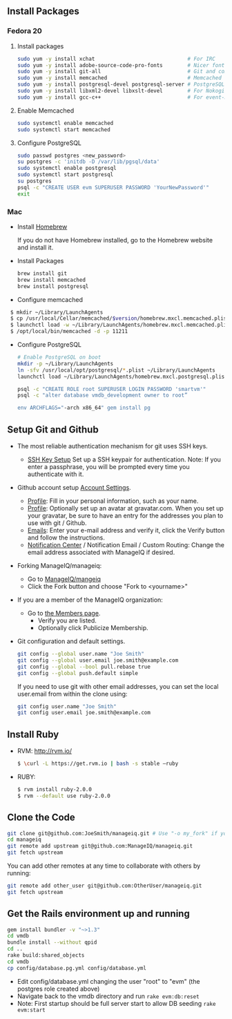 ## Install Packages

### Fedora 20

  1.  Install packages

      ```bash
      sudo yum -y install xchat                              # For IRC
      sudo yum -y install adobe-source-code-pro-fonts        # Nicer fonts to work with
      sudo yum -y install git-all                            # Git and components
      sudo yum -y install memcached                          # Memcached for the session store
      sudo yum -y install postgresql-devel postgresql-server # PostgreSQL Database server and to build 'pg' Gem
      sudo yum -y install libxml2-devel libxslt-devel        # For Nokogiri Gem
      sudo yum -y install gcc-c++                            # For event-machine Gem
      ```

  2.  Enable Memcached

      ```bash
      sudo systemctl enable memcached
      sudo systemctl start memcached
      ```

  3.  Configure PostgreSQL

      ```bash
      sudo passwd postgres <new_password>
      su postgres -c 'initdb -D /var/lib/pgsql/data'
      sudo systemctl enable postgresql
      sudo systemctl start postgresql
      su postgres
      psql -c "CREATE USER evm SUPERUSER PASSWORD 'YourNewPassword'"
      exit
      ```

### Mac

* Install [Homebrew](http://brew.sh/)

  If you do not have Homebrew installed, go to the Homebrew website and install it.

* Install Packages

  ```bash
  brew install git
  brew install memcached
  brew install postgresql
  ```

* Configure memcached

 ```bash
  $ mkdir ~/Library/LaunchAgents
  $ cp /usr/local/Cellar/memcached/$version/homebrew.mxcl.memcached.plist ~/Library/LaunchAgents/
  $ launchctl load -w ~/Library/LaunchAgents/homebrew.mxcl.memcached.plist.
  $ /opt/local/bin/memcached -d -p 11211
  ```
  
* Configure PostgreSQL

  ```bash
  # Enable PostgreSQL on boot
  mkdir -p ~/Library/LaunchAgents
  ln -sfv /usr/local/opt/postgresql/*.plist ~/Library/LaunchAgents
  launchctl load ~/Library/LaunchAgents/homebrew.mxcl.postgresql.plist

  psql -c "CREATE ROLE root SUPERUSER LOGIN PASSWORD 'smartvm'"
  psql -c "alter database vmdb_development owner to root”
  
  env ARCHFLAGS="-arch x86_64" gem install pg
  ```
 
 
## Setup Git and Github

* The most reliable authentication mechanism for git uses SSH keys.
  * [SSH Key Setup](https://help.github.com/articles/generating-ssh-keys) Set up a SSH keypair for authentication.  Note: If you enter a passphrase, you will be prompted every time you authenticate with it.

* Github account setup [Account Settings](https://github.com/settings).
  * [Profile](https://github.com/settings/profile): Fill in your personal information, such as your name.
  * [Profile](https://github.com/settings/profile): Optionally set up an avatar at gravatar.com.  When you set up your gravatar, be sure to have an entry for the addresses you plan to use with git / Github.
  * [Emails](https://github.com/settings/emails): Enter your e-mail address and verify it, click the Verify button and follow the instructions.
  * [Notification Center](https://github.com/settings/notifications) / Notification Email / Custom Routing: Change the email address associated with ManageIQ if desired.
* Forking ManageIQ/manageiq:
  * Go to [ManageIQ/mangeiq](https://github.com/ManageIQ/manageiq)
  * Click the Fork button and choose "Fork to \<yourname\>"
* If you are a member of the ManageIQ organization:
  * Go to [the Members page](https://github.com/ManageIQ?tab=members).
    * Verify you are listed.
    * Optionally click Publicize Membership.

* Git configuration and default settings.

  ```zsh
  git config --global user.name "Joe Smith"
  git config --global user.email joe.smith@example.com
  git config --global --bool pull.rebase true
  git config --global push.default simple
  ```
  If you need to use git with other email addresses, you can set the local user.email from within the clone using:

  ```zsh
  git config user.name "Joe Smith"
  git config user.email joe.smith@example.com
  ```

## Install Ruby

* RVM: <http://rvm.io/>
  ```bash
  $ \curl -L https://get.rvm.io | bash -s stable —ruby
  ```
  
* RUBY:
  ```bash  
  $ rvm install ruby-2.0.0
  $ rvm --default use ruby-2.0.0
  ```
## Clone the Code

```zsh
git clone git@github.com:JoeSmith/manageiq.git # Use "-o my_fork" if you don't want the remote to be named origin
cd manageiq
git remote add upstream git@github.com:ManageIQ/manageiq.git
git fetch upstream
```

You can add other remotes at any time to collaborate with others by running:

```zsh
git remote add other_user git@github.com:OtherUser/manageiq.git
git fetch upstream
```


## Get the Rails environment up and running

```zsh
gem install bundler -v "~>1.3"
cd vmdb
bundle install --without qpid
cd ..
rake build:shared_objects
cd vmdb
cp config/database.pg.yml config/database.yml
```

* Edit config/database.yml changing the user "root" to "evm" (the postgres role created above)
* Navigate back to the vmdb directory and run `rake evm:db:reset`
* Note: First startup should be full server start to allow DB seeding `rake evm:start`
